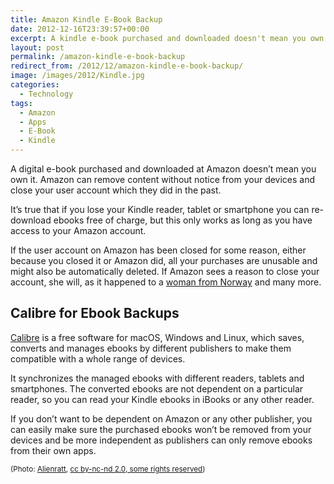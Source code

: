 ```yaml
---
title: Amazon Kindle E-Book Backup
date: 2012-12-16T23:39:57+00:00
excerpt: A kindle e-book purchased and downloaded doesn't mean you own it. Amazon can remove content from your devices without notice and close your user account.
layout: post
permalink: /amazon-kindle-e-book-backup
redirect_from: /2012/12/amazon-kindle-e-book-backup/
image: /images/2012/Kindle.jpg
categories:
  - Technology
tags:
  - Amazon
  - Apps
  - E-Book
  - Kindle
---
```

A digital e-book purchased and downloaded at Amazon doesn’t mean you own it. Amazon can remove content without notice from your devices and close your user account which they did in the past.

It’s true that if you lose your Kindle reader, tablet or smartphone you can re-download ebooks free of charge, but this only works as long as you have access to your Amazon account.

If the user account on Amazon has been closed for some reason, either because you closed it or Amazon did, all your purchases are unusable and might also be automatically deleted. If Amazon sees a reason to close your account, she will, as it happened to a [woman from Norway](https://www.theguardian.com/money/2012/oct/22/amazon-wipes-customers-kindle-deletes-account) and many more.

## Calibre for Ebook Backups

[Calibre](https://calibre-ebook.com/) is a free software for macOS, Windows and Linux, which saves, converts and manages ebooks by different publishers to make them compatible with a whole range of devices.

It synchronizes the managed ebooks with different readers, tablets and smartphones. The converted ebooks are not dependent on a particular reader, so you can read your Kindle ebooks in iBooks or any other reader.

If you don’t want to be dependent on Amazon or any other publisher, you can easily make sure the purchased ebooks won’t be removed from your devices and be more independent as publishers can only remove ebooks from their own apps.

<small>(Photo: [Alienratt](https://www.flickr.com/photos/alienratt/5580530063/), [cc by-nc-nd 2.0, some rights reserved](https://creativecommons.org/licenses/by-nc-nd/2.0/))</small>